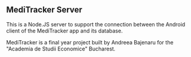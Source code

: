 ## MediTracker Server

This is a Node.JS server to support the connection between the Android client of the MediTracker app and its database.

MediTracker is a final year project built by Andreea Bajenaru for the "Academia de Studii Economice" Bucharest.

